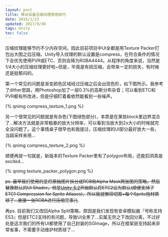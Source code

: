 ```yaml
---
layout: post
title: 移动设备压缩纹理使用技巧
date: 2016/1/23
updated: 2017/9/30
tags: Unity
toc: false
---
```


压缩纹理能够节约不少内存空间，因此目前项目中UI全都是用Texture Packer打包出大图之后压缩。Unity导入纹理的默认设置是compress，在符合条件的情况下会优先使用PVR或ETC、否则会降为RGBA4444。从程序的角度来说，当然是1/4大小的压缩纹理更好啦~但是，毕竟是有损压缩，会带来一定的损失，有时候还是挺郁闷的。

<!--more-->

第一个常见的问题是渐变颜色区域经过压缩之后会出现色阶，如下图所示。我参考了dither思路，用Photoshop加了一层0.3%的高斯分布杂音；可以看到ETC和PVR都有所改进，但是仔细盯着看依然能看到一些噪声。

{% qnimg compress_texture_1.png %}

另一个很常见的问题就是有杂色(下图绿色部分)，本质是在某些block里边界混合了...解决方法就是非常粗暴的放大分辨率，可以看到当放大到2x大小的时候就完全没问题了。这个事情桌子很早也和我提过，压缩纹理的UI部分最好放大一些，当超采样来用...

{% qnimg compress_texture_2.png %}

顺便再提一句就是，新版本的Texture Packer里有了polygon布局，还能扣洞真是excited...

{% qnimg texture_packer_polygon.png %}

~~ps. 最早我们使用的是将原始图片拆分成RGB和Alpha Mask两张图的策略，然后替换默认的UI Shader。但是[Unity-5.2](http://unity3d.com/cn/unity/whats-new/unity-5.2)开始默认将ETC2设为默认(顺便支持了ETC1 Compression for Sprite Atlases)，所以我就懒得切图+每个Sprite拖材质球了...直接一张RGBA进行压缩完事儿~~

再ps. 目前我们又改回Alpha Split策略，原因是我们发现有安卓模拟器『号称支持ES3』但是ETC2支持的有问题，导致UI全黑了...实属无奈之下改回分离，不过好处是这次我们的所有UI都使用了自己封装的SGImage，所以在框架层支持起来非常省事，不需要手动维护材质球了...